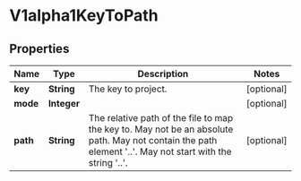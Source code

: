 

# V1alpha1KeyToPath

## Properties

Name | Type | Description | Notes
------------ | ------------- | ------------- | -------------
**key** | **String** | The key to project. |  [optional]
**mode** | **Integer** |  |  [optional]
**path** | **String** | The relative path of the file to map the key to. May not be an absolute path. May not contain the path element &#39;..&#39;. May not start with the string &#39;..&#39;. |  [optional]




